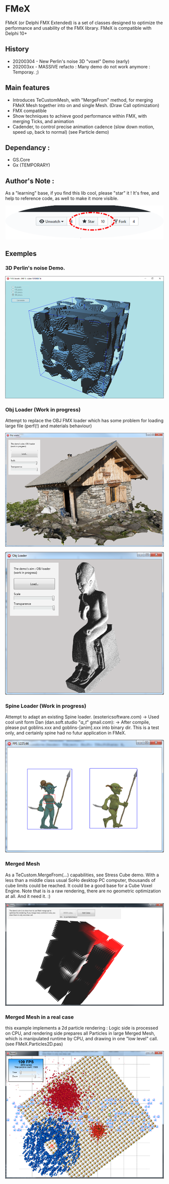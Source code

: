 # FMeX

FMeX (or Delphi FMX Extended) is a set of classes designed to optimize the performance and usability of the FMX library.
FMeX is compatible with Delphi 10+

## History
- 20200304 - New Perlin's noise 3D "voxel" Demo (early)
- 202003xx - MASSIVE refacto : Many demo do not work anymore : Temporay. ;)

## Main features
- Introduces TeCustomMesh, with "MergeFrom" method, for merging FMeX Mesh together into on and single Mesh. (Draw Call optimization)
- FMX compatible
- Show techniques to achieve good performance within FMX, with merging Ticks, and animation
- Cadender, to control precise animation cadence (slow down motion, speed up, back to normal) (see Particle demo)

## Dependancy : 

- GS.Core
- Gx (TEMPORARY)

## Author's Note : 

As a "learning" base, if you find this lib cool, please "star" it  ! It's free, and help to reference code, as well to make it more visible. 

<p align="center">
<img src="/img/plzstarme.png">
</p>

## Exemples

### 3D Perlin's noise Demo.

![Alt text](/img/VoxelsPerlin.png?raw=true "3d Perlin's noise")


### Obj Loader (Work in progress)
Attempt to replace the OBJ FMX loader which has some problem for loading large file (perf(!) and materials behaviour)

![Alt text](/img/Chalet.png?raw=true "Photogrammetry file")

![Alt text](/img/Ramses.png?raw=true "huge model")

### Spine Loader (Work in progress)
Attempt to adapt an existing Spine loader. (esotericsoftware.com)
-> Used cool unit form Dan (dan.soft.studio "_a_t_" gmail.com): 
-> After compile, please put goblins.xxx and goblins-[anim].xxx into binary dir.
This is a test only, and certainly spine had no futur application in FMeX.

![Alt text](/img/spineexpl.png?raw=true "spine goblin model")

### Merged Mesh
As a TeCustom.MergeFrom(...) capabilities, see Stress Cube demo. With a less than a middle class usual SoHo desktop PC computer, thousands of cube limits could be reached. It could be a good base for a Cube Voxel Engine. Note that is is a raw rendering, there are no geometric optimization at all. And it need it. :)

![Alt text](/img/StressCubeDemo.png?raw=true "MergeFrom API in action")

### Merged Mesh in a real case
this example implements a 2d particle rendering : Logic side is processed on CPU, and rendering side prepares all Particles in large Merged Mesh, which is manipulated runtime by CPU, and drawing in one "low level" call. (see FMeX.Particles2D.pas)

![Alt text](/img/ParticleDemo.png?raw=true "Particle in action")
